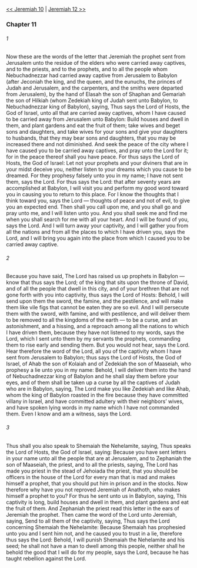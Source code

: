 [<< Jeremiah 10](Jeremiah%2010.md)  |  [Jeremiah 12 >>](Jeremiah%2012.md)

### Chapter 11
###### 1
Now these are the words of the letter that Jeremiah the prophet sent from Jerusalem unto the residue of the elders who were carried away captives, and to the priests, and to the prophets, and to all the people whom Nebuchadnezzar had carried away captive from Jerusalem to Babylon (after Jeconiah the king, and the queen, and the eunuchs, the princes of Judah and Jerusalem, and the carpenters, and the smiths were departed from Jerusalem), by the hand of Elasah the son of Shaphan and Gemariah the son of Hilkiah (whom Zedekiah king of Judah sent unto Babylon, to Nebuchadnezzar king of Babylon), saying, Thus says the Lord of Hosts, the God of Israel, unto all that are carried away captives, whom I have caused to be carried away from Jerusalem unto Babylon: Build houses and dwell in them, and plant gardens and eat the fruit of them; take wives and beget sons and daughters, and take wives for your sons and give your daughters to husbands, that they may bear sons and daughters, that you may be increased there and not diminished. And seek the peace of the city where I have caused you to be carried away captives, and pray unto the Lord for it; for in the peace thereof shall you have peace. For thus says the Lord of Hosts, the God of Israel: Let not your prophets and your diviners that are in your midst deceive you, neither listen to your dreams which you cause to be dreamed. For they prophesy falsely unto you in my name; I have not sent them, says the Lord. For thus says the Lord: that after seventy years are accomplished at Babylon, I will visit you and perform my good word toward you in causing you to return to this place. For I know the thoughts that I think toward you, says the Lord — thoughts of peace and not of evil, to give you an expected end. Then shall you call upon me, and you shall go and pray unto me, and I will listen unto you. And you shall seek me and find me when you shall search for me with all your heart. And I will be found of you, says the Lord. And I will turn away your captivity, and I will gather you from all the nations and from all the places to which I have driven you, says the Lord, and I will bring you again into the place from which I caused you to be carried away captive.

###### 2
Because you have said, The Lord has raised us up prophets in Babylon — know that thus says the Lord; of the king that sits upon the throne of David, and of all the people that dwell in this city, and of your brethren that are not gone forth with you into captivity, thus says the Lord of Hosts: Behold, I will send upon them the sword, the famine, and the pestilence, and will make them like vile figs that cannot be eaten they are so evil. And I will persecute them with the sword, with famine, and with pestilence, and will deliver them to be removed to all the kingdoms of the earth — to be a curse, and an astonishment, and a hissing, and a reproach among all the nations to which I have driven them, because they have not listened to my words, says the Lord, which I sent unto them by my servants the prophets, commanding them to rise early and sending them. But you would not hear, says the Lord. Hear therefore the word of the Lord, all you of the captivity whom I have sent from Jerusalem to Babylon; thus says the Lord of Hosts, the God of Israel, of Ahab the son of Kolaiah and of Zedekiah the son of Maaseiah, who prophesy a lie unto you in my name: Behold, I will deliver them into the hand of Nebuchadnezzar king of Babylon and he shall slay them before your eyes, and of them shall be taken up a curse by all the captives of Judah who are in Babylon, saying, The Lord make you like Zedekiah and like Ahab, whom the king of Babylon roasted in the fire because they have committed villany in Israel, and have committed adultery with their neighbors’ wives, and have spoken lying words in my name which I have not commanded them. Even I know and am a witness, says the Lord.

###### 3
Thus shall you also speak to Shemaiah the Nehelamite, saying, Thus speaks the Lord of Hosts, the God of Israel, saying: Because you have sent letters in your name unto all the people that are at Jerusalem, and to Zephaniah the son of Maaseiah, the priest, and to all the priests, saying, The Lord has made you priest in the stead of Jehoiada the priest, that you should be officers in the house of the Lord for every man that is mad and makes himself a prophet, that you should put him in prison and in the stocks. Now therefore why have you not reproved Jeremiah of Anathoth, who makes himself a prophet to you? For thus he sent unto us in Babylon, saying, This captivity is long, build houses and dwell in them, and plant gardens and eat the fruit of them. And Zephaniah the priest read this letter in the ears of Jeremiah the prophet. Then came the word of the Lord unto Jeremiah, saying, Send to all them of the captivity, saying, Thus says the Lord concerning Shemaiah the Nehelamite: Because Shemaiah has prophesied unto you and I sent him not, and he caused you to trust in a lie, therefore thus says the Lord: Behold, I will punish Shemaiah the Nehelamite and his seed; he shall not have a man to dwell among this people, neither shall he behold the good that I will do for my people, says the Lord, because he has taught rebellion against the Lord.